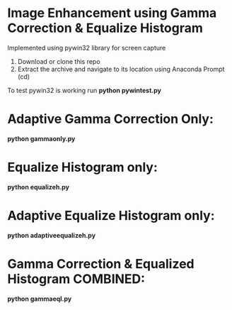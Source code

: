 # Image Enhancement using Gamma Correction & Equalize Histogram

Implemented using pywin32 library for screen capture

1. Download or clone this repo
2. Extract the archive and navigate to its location using Anaconda Prompt (cd)

To test pywin32 is working run **python pywintest.py**

# Adaptive Gamma Correction Only:

**python gammaonly.py**

# Equalize Histogram only:

**python equalizeh.py**

# Adaptive Equalize Histogram only:

**python adaptiveequalizeh.py**

# Gamma Correction & Equalized Histogram COMBINED:

**python gammaeql.py**